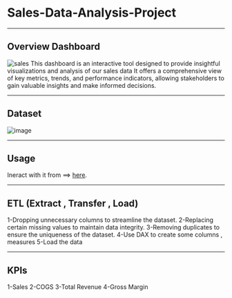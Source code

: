 # Sales-Data-Analysis-Project
___________________________________________________________________________
## Overview Dashboard
![sales](https://github.com/MOElkateb9/Sales-Data-Analysis-Project/assets/166956786/850b6462-9cc3-4f43-a8d4-45c2d81afe3e)
This dashboard is an interactive tool designed to provide insightful visualizations and analysis of our sales data
It offers a comprehensive view of key metrics, trends, and performance indicators, allowing stakeholders to gain valuable insights and make informed decisions.

___________________________________________________________________________
## Dataset
![image](https://github.com/MOElkateb9/Sales-Data-Analysis-Project/assets/166956786/5a348fe1-7956-49d1-b257-93171e34a015)

___________________________________________________________________________
## Usage
Ineract with it from ==> [here](https://app.powerbi.com/view?r=eyJrIjoiN2E4NWEzNmQtYjExMi00Y2ViLWJjOTYtNDAyNTUwMWU1ZDE2IiwidCI6ImRmODY3OWNkLWE4MGUtNDVkOC05OWFjLWM4M2VkN2ZmOTVhMCJ9).
___________________________________________________________________________

## ETL (Extract , Transfer , Load)
1-Dropping unnecessary columns to streamline the dataset.
2-Replacing certain missing values to maintain data integrity.
3-Removing duplicates to ensure the uniqueness of the dataset.
4-Use DAX to create some columns , measures 
5-Load the data 
___________________________________________________________________________

## KPIs
1-Sales
2-COGS
3-Total Revenue
4-Gross Margin


